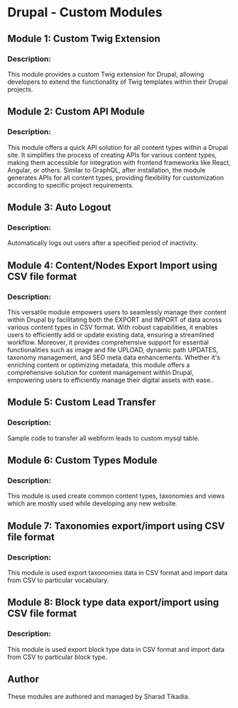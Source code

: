 # Drupal - Custom Modules

## Module 1: Custom Twig Extension

### Description:
This module provides a custom Twig extension for Drupal, allowing developers to extend the functionality of Twig templates within their Drupal projects.

## Module 2: Custom API Module

### Description:
This module offers a quick API solution for all content types within a Drupal site. It simplifies the process of creating APIs for various content types, making them accessible for integration with frontend frameworks like React, Angular, or others. Similar to GraphQL, after installation, the module generates APIs for all content types, providing flexibility for customization according to specific project requirements.

## Module 3: Auto Logout

### Description:
Automatically logs out users after a specified period of inactivity.

## Module 4: Content/Nodes Export Import using CSV file format

### Description:
This versatile module empowers users to seamlessly manage their content within Drupal by facilitating both the EXPORT and IMPORT of data across various content types in CSV format. With robust capabilities, it enables users to efficiently add or update existing data, ensuring a streamlined workflow. Moreover, it provides comprehensive support for essential functionalities such as image and file UPLOAD, dynamic path UPDATES, taxonomy management, and SEO meta data enhancements. Whether it's enriching content or optimizing metadata, this module offers a comprehensive solution for content management within Drupal, empowering users to efficiently manage their digital assets with ease..

## Module 5: Custom Lead Transfer

### Description:
Sample code to transfer all webform leads to custom mysql table. 

## Module 6: Custom Types Module

### Description:
This module is used create common content types, taxonomies and views which are mostly used while developing any new website. 

## Module 7: Taxonomies export/import using CSV file format

### Description:
This module is used export taxonomies data in CSV format and import data from CSV to particular vocabulary. 

## Module 8: Block type data export/import using CSV file format

### Description:
This module is used export block type data in CSV format and import data from CSV to particular block type.

## Author

These modules are authored and managed by Sharad Tikadia.

